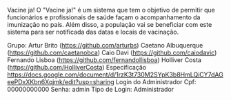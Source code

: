 Vacine ja!
O "Vacine ja!" é um sistema que tem o objetivo de permitir que funcionários e profissionais de saúde façam o acompanhamento da imunização no país. Além disso, a população vai se beneficiar com este sistema para ser notificada das datas e locais de vacinação.

 

Grupo:
Artur Brito (https://github.com/arturbs)
Caetano Albuquerque (https://github.com/caetanobca)
Caio Davi (https://github.com/caiodavic)
Fernando Lisboa (https://github.com/fernandollisboa)
Holliver Costa (https://github.com/HolliverCosta)
Especificação https://docs.google.com/document/d/1rzK3t730M2SYpK3b8HmLQiCY7dAGeePDxXKbn6Xqjmk/edit?usp=sharing
Login do Administrador
Cpf: 00000000000
Senha: admin
Tipo de Login: Administrador
